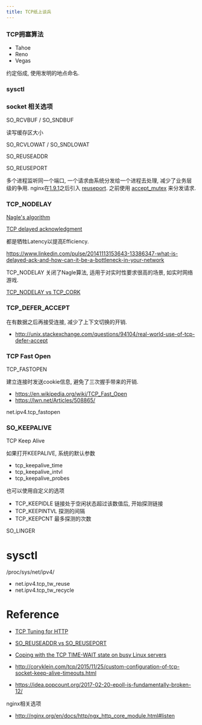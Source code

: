```yaml
---
title: TCP纸上谈兵
---
```


### TCP拥塞算法

- Tahoe
- Reno
- Vegas

约定俗成, 使用发明的地点命名.

### sysctl

<!--
net.ipv4.tcp_fin_timeout = 60
net.ipv4.tcp_frto = 2
net.ipv4.tcp_fwmark_accept = 0
net.ipv4.tcp_invalid_ratelimit = 500
net.ipv4.tcp_keepalive_intvl = 75
net.ipv4.tcp_keepalive_probes = 9
net.ipv4.tcp_keepalive_time = 7200
net.ipv4.tcp_limit_output_bytes = 262144
net.ipv4.tcp_low_latency = 0
net.ipv4.tcp_max_orphans = 32768
net.ipv4.tcp_max_reordering = 300
net.ipv4.tcp_max_syn_backlog = 256
net.ipv4.tcp_max_tw_buckets = 32768
net.ipv4.tcp_mem = 87681        116911  175362
net.ipv4.tcp_min_rtt_wlen = 300
net.ipv4.tcp_min_tso_segs = 2
net.ipv4.tcp_moderate_rcvbuf = 1
net.ipv4.tcp_mtu_probing = 0
net.ipv4.tcp_no_metrics_save = 0
net.ipv4.tcp_notsent_lowat = -1
net.ipv4.tcp_orphan_retries = 0
net.ipv4.tcp_pacing_ca_ratio = 120
net.ipv4.tcp_pacing_ss_ratio = 200
net.ipv4.tcp_probe_interval = 600
net.ipv4.tcp_probe_threshold = 8
net.ipv4.tcp_recovery = 1
net.ipv4.tcp_reordering = 3
net.ipv4.tcp_retrans_collapse = 1
net.ipv4.tcp_retries1 = 3
net.ipv4.tcp_retries2 = 15
net.ipv4.tcp_rfc1337 = 0
net.ipv4.tcp_rmem = 4096        87380   6291456
net.ipv4.tcp_wmem = 4096        16384   4194304
net.ipv4.tcp_sack = 1
net.ipv4.tcp_slow_start_after_idle = 1
net.ipv4.tcp_stdurg = 0
net.ipv4.tcp_syn_retries = 6
net.ipv4.tcp_synack_retries = 5
net.ipv4.tcp_syncookies = 1
net.ipv4.tcp_thin_dupack = 0
net.ipv4.tcp_thin_linear_timeouts = 0
net.ipv4.tcp_timestamps = 1
net.ipv4.tcp_tso_win_divisor = 3
net.ipv4.tcp_tw_recycle = 0
net.ipv4.tcp_tw_reuse = 0
net.ipv4.tcp_window_scaling = 1
net.ipv4.tcp_workaround_signed_windows = 0
net.core.rmem_max
net.core.wmem_max
net.core.wmem_default
net.core.rmem_default
-->

### socket 相关选项

SO_RCVBUF / SO_SNDBUF

读写缓存区大小

SO_RCVLOWAT / SO_SNDLOWAT

SO_REUSEADDR

SO_REUSEPORT

多个进程监听同一个端口, 一个请求由系统分发给一个进程去处理, 减少了业务层级的争用.
nginx在[1.9.1][nginx]之后引入
[reuseport](http://nginx.org/en/docs/http/ngx_http_core_module.html#reuseport).
之前使用
[accept_mutex](http://nginx.org/en/docs/ngx_core_module.html?#accept_mutex)
来分发请求.

### TCP_NODELAY

[Nagle's algorithm](https://en.wikipedia.org/wiki/Nagle's_algorithm)

[TCP delayed acknowledgment](https://en.wikipedia.org/wiki/TCP_delayed_acknowledgment)

都是牺牲Latency以提高Efficiency.

<https://www.linkedin.com/pulse/20141113153643-13386347-what-is-delayed-ack-and-how-can-it-be-a-bottleneck-in-your-network>

TCP_NODELAY 关闭了Nagle算法, 适用于对实时性要求很高的场景, 如实时网络游戏.

[TCP_NODELAY vs TCP_CORK][tcp_nodelay_vs_tcp_cork]

### TCP_DEFER_ACCEPT

在有数据之后再接受连接, 减少了上下文切换的开销.

- <http://unix.stackexchange.com/questions/94104/real-world-use-of-tcp-defer-accept>

### TCP Fast Open

TCP_FASTOPEN

建立连接时发送cookie信息, 避免了三次握手带来的开销.

- <https://en.wikipedia.org/wiki/TCP_Fast_Open>
- <https://lwn.net/Articles/508865/>

net.ipv4.tcp_fastopen

### SO_KEEPALIVE

TCP Keep Alive

如果打开KEEPALIVE, 系统的默认参数

- tcp_keepalive_time
- tcp_keepalive_intvl
- tcp_keepalive_probes

也可以使用自定义的选项

- TCP_KEEPIDLE 链接处于空闲状态超过该数值后, 开始探测链接
- TCP_KEEPINTVL 探测的间隔
- TCP_KEEPCNT 最多探测的次数

SO_LINGER

# sysctl

/proc/sys/net/ipv4/

- net.ipv4.tcp_tw_reuse
- net.ipv4.tcp_tw_recycle

# Reference

- [TCP Tuning for HTTP](http://bagder.github.io/I-D/httpbis-tcp/)

- [SO_REUSEADDR vs SO_REUSEPORT](http://stackoverflow.com/questions/14388706/socket-options-so-reuseaddr-and-so-reuseport-how-do-they-differ-do-they-mean-t) 

- [Coping with the TCP TIME-WAIT state on busy Linux servers](https://vincent.bernat.im/en/blog/2014-tcp-time-wait-state-linux.html)
- <http://coryklein.com/tcp/2015/11/25/custom-configuration-of-tcp-socket-keep-alive-timeouts.html>

- <https://idea.popcount.org/2017-02-20-epoll-is-fundamentally-broken-12/>

nginx相关选项

- <http://nginx.org/en/docs/http/ngx_http_core_module.html#listen>

[man_7_tcp]: https://linux.die.net/man/7/tcp
[man_7_ip]: https://linux.die.net/man/7/ip
[man_7_socket]: https://linux.die.net/man/7/socket
[nginx]: https://www.nginx.com/blog/socket-sharding-nginx-release-1-9-1/ "Socket Sharding in NGINX Release 1.9.1"
[tcp_nodelay_vs_tcp_cork]: http://stackoverflow.com/questions/3761276/when-should-i-use-tcp-nodelay-and-when-tcp-cork
[tcp_keepalive]: http://www.tldp.org/HOWTO/html_single/TCP-Keepalive-HOWTO/


